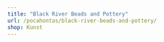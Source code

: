 ```yaml
---
title: "Black River Beads and Pottery"
url: /pocahontas/black-river-beads-and-pottery/
shop: Kunst
---
```

